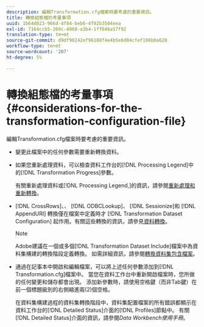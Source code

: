 ```yaml
---
description: 編輯Transformation.cfg檔案時要考慮的重要資訊。
title: 轉換組態檔的考量事項
uuid: 1b64d023-966d-4f84-beb6-4f02b3504eea
exl-id: 7164ccb5-269c-4968-a3b4-1ff046a57f92
translation-type: tm+mt
source-git-commit: d9df90242ef96188f4e4b5e6d04cfef196b0a628
workflow-type: tm+mt
source-wordcount: '207'
ht-degree: 5%

---
```


# 轉換組態檔的考量事項{#considerations-for-the-transformation-configuration-file}

編輯Transformation.cfg檔案時要考慮的重要資訊。

* 變更此檔案中的任何參數需要重新轉換資料。
* 如果您重新處理資料，可以檢查資料工作台的[!DNL Processing Legend]中的[!DNL Transformation Progress]參數。

   有關重新處理資料或[!DNL Processing Legend,]的資訊，請參閱[重新處理和重新轉換](../../../home/c-dataset-const-proc/c-reproc-retrans/c-unst-reproc-retrans.md)。

* [!DNL CrossRows]、、 [!DNL ODBCLookup]、 [!DNL Sessionize]和 [!DNL AppendURI] 轉換僅在檔案中定義時才 [!DNL Transformation Dataset Configuration] 起作用。有關這些轉換的資訊，請參見[資料轉換](../../../home/c-dataset-const-proc/c-data-trans/c-abt-transf.md)。

   >[!NOTE]
   >
   >Adobe建議在一個或多個[!DNL Transformation Dataset Include]檔案中為資料集構建的轉換階段定義轉換。 如需詳細資訊，請參閱[轉換資料集包含檔案](../../../home/c-dataset-const-proc/c-dataset-inc-files/c-types-dataset-inc-files/c-trans-dataset-inc-files.md#concept-c64aa78ed9ce40b8a0f4932c82ff5ace)。

* 通過在記事本中開啟和編輯檔案，可以將上述任何參數添加到[!DNL Transformation.cfg]檔案中。 當您在資料工作台中重新開啟檔案時，您所做的任何變更和儲存都會出現。 添加新參數時，請使用空格鍵（而非Tab鍵）在前一個標題級別的右側縮進兩(2)個空格。

   在資料集構建過程的資料集轉換階段中，資料集配置檔案的所有錯誤都顯示在資料工作台的[!DNL Detailed Status]介面的[!DNL Profiles]節點中。 有關[!DNL Detailed Status]介面的資訊，請參閱&#x200B;*Data Workbench使用手冊*。
